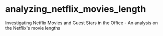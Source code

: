 # analyzing_netflix_movies_length
Investigating Netflix Movies and Guest Stars in the Office - An analysis on the Netflix's movie lengths 

